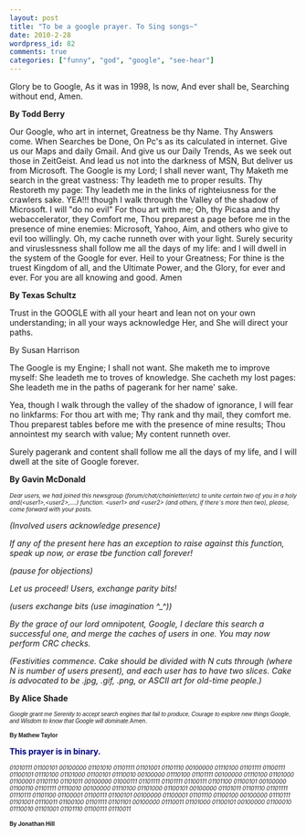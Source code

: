 ```yaml
---
layout: post
title: "To be a google prayer. To Sing songs~"
date: 2010-2-28
wordpress_id: 82
comments: true
categories: ["funny", "god", "google", "see-hear"]
---
```

<meta name="_edit_last" content="1" />
<meta name="views" content="481" />
Glory be to Google,
As it was in 1998,
Is now,
And ever shall be,
Searching without end,
Amen.

<strong>By Todd Berry</strong>

<strong>
</strong>

Our Google, who art in internet,
Greatness be thy Name.
Thy Answers come.
When Searches be Done,
On Pc's as its calculated in internet.
Give us our Maps and daily Gmail.
And give us our Daily Trends,
As we seek out those in ZeitGeist.
And lead us not into the darkness of MSN,
But deliver us from Microsoft.
The Google is my Lord; I shall never want,
Thy Maketh me search in the great vastness:
Thy leadeth me to proper results.
Thy Restoreth my page:
Thy leadeth me in the links of righteiusness for the crawlers sake.
YEA!!! though I walk through the Valley of the shadow of Microsoft.
I will "do no evil" For thou art with me;
Oh, thy Picasa and thy webaccelerator, they Comfort me,
Thou preparest a page before me in the presence of mine enemies:
Microsoft, Yahoo, Aim, and others who give to evil too willingly.
Oh, my cache runneth over with your light.
Surely security and viruslessness shall follow me all the days of my life:
and I will dwell in the system of the Google for ever.
Heil to your Greatness;
For thine is the truest Kingdom of all,
and the Ultimate Power,
and the Glory,
for ever and ever.
For you are all knowing and good.
Amen

<strong>By Texas Schultz</strong>

Trust in the GOOGLE with all your heart
and lean not on your own understanding;
in all your ways acknowledge Her,
and She will direct your paths.

By Susan Harrison

The Google is my Engine; I shall not want.
She maketh me to improve myself:
She leadeth me to troves of knowledge.
She cacheth my lost pages:
She leadeth me in the paths of pagerank for her name' sake.

Yea, though I walk through the valley of the shadow of ignorance,
I will fear no linkfarms: For thou art with me;
Thy rank and thy mail, they comfort me.
Thou preparest tables before me with the presence of mine results;
Thou annointest my search with value; My content runneth over.

Surely pagerank and content shall follow me all the days of my life,
and I will dwell at the site of Google forever.

<strong>By Gavin McDonald</strong>

<span style="font-size: x-small;"><em>Dear users, we had joined this newsgroup (forum/chat/chainletter/etc) to  	unite certain two of you in a holy and(&lt;user1&gt;,&lt;user2&gt;,....) function.  	&lt;user1&gt; and &lt;user2&gt; (and others, if there`s more then two), please, come  	forward with your posts.</em></span>

<em>(Involved users acknowledge presence)</em>

<em>If any of the present here has an exception to raise against this function,  	speak up now, or erase tbe function call forever!</em>

<em>(pause for objections)</em>

<em>Let us proceed! Users, exchange parity bits!</em>

<em>(users exchange bits (use imagination ^_^))</em>

<em>By the grace of our lord omnipotent, Google, I declare this search a  	successful one, and merge the caches of users in one. You may now perform  	CRC checks.</em>

<em>(Festivities commence. Cake should be divided with N cuts through (where N  	is number of users present), and each user has to have two slices. Cake is  	advocated to be .jpg, .gif, .png, or ASCII art for old-time people.)</em>

<strong>By Alice Shade</strong>

<em><span style="font-family: Arial; font-size: x-small;">Google grant me
Serenity to accept search engines that fail to produce,
Courage to explore new things Google, and
Wisdom to know that Google will dominate.</span></em><span style="font-size: x-small;">Amen.</span>

<strong><span style="font-family: Arial; font-size: x-small;">By </span></strong> <span style="font-family: Arial; font-size: x-small;"><strong> Mathew Taylor</strong></span>

<span style="color: #000080;"><strong>This prayer is in binary.</strong></span>

<strong> </strong><span style="font-size: x-small;"><em>01010111 01100101 00100000 01101010  	01101111 01101001 01101110 00100000 01110100 01101111 01100111 01100101  	01110100 01101000 01100101 01110010 00100000 01110100 01101111 00100000  	01110100 01101000 01100001 01101110 01101011 00100000 01000111 01101111  	01101111 01100111 01101100 01100101 00100000 01100110 01101111 01110010  	00100000 01110100 01101000 01100101 00100000 01101011 01101110 01101111  	01110111 01101100 01100001 01100111 01100101 00100000 01100001 01101110  	01100100 00100000 01110111 01101001 01110011 01100100 01101111 01101101  	00100000 01110011 01101000 01100101 00100000 01100010 01110010 01101001  	01101110 01100111 01110011</em></span>

<strong><span style="font-size: x-small;">By </span> <span style="font-size: x-small;">Jonathan Hill</span></strong>
